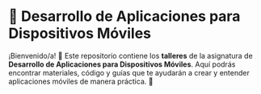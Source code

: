 # 📱 Desarrollo de Aplicaciones para Dispositivos Móviles

¡Bienvenido/a! 👋 Este repositorio contiene los **talleres** de la asignatura de **Desarrollo de Aplicaciones para Dispositivos Móviles**. Aquí podrás encontrar materiales, código y guías que te ayudarán a crear y entender aplicaciones móviles de manera práctica. 🚀

